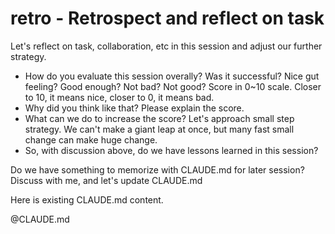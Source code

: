# retro - Retrospect and reflect on task

Let's reflect on task, collaboration, etc in this session and adjust our further strategy.

* How do you evaluate this session overally? Was it successful? Nice gut feeling? Good enough? Not bad? Not good? Score in 0~10 scale. Closer to 10, it means nice, closer to 0, it means bad.
* Why did you think like that? Please explain the score.
* What can we do to increase the score? Let's approach small step strategy. We can't make a giant leap at once, but many fast small change can make huge change.
* So, with discussion above, do we have lessons learned in this session?


Do we have something to memorize with CLAUDE.md for later session? Discuss with me, and let's update CLAUDE.md

Here is existing CLAUDE.md content.

<claude-md-instruction-as-context>
@CLAUDE.md
</claude-md-instruction-as-context>
